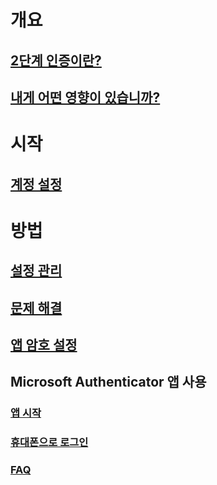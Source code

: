 # 개요
## [2단계 인증이란?](multi-factor-authentication-end-user.md)
## [내게 어떤 영향이 있습니까?](multi-factor-authentication-end-user-signin.md)

# 시작
## [계정 설정](multi-factor-authentication-end-user-first-time.md)

# 방법
## [설정 관리](multi-factor-authentication-end-user-manage-settings.md)
## [문제 해결](multi-factor-authentication-end-user-troubleshoot.md)
## [앱 암호 설정](multi-factor-authentication-end-user-app-passwords.md)
## Microsoft Authenticator 앱 사용
### [앱 시작](microsoft-authenticator-app-how-to.md)
### [휴대폰으로 로그인](microsoft-authenticator-app-phone-signin-faq.md)
### [FAQ](microsoft-authenticator-app-faq.md)



<!--HONumber=Feb17_HO3-->


